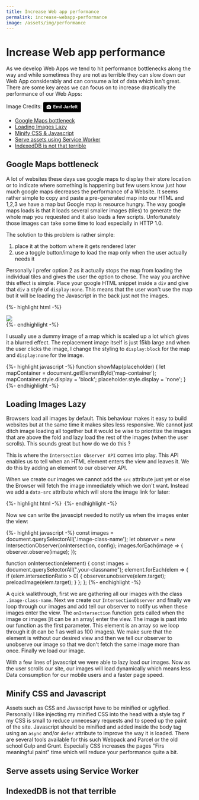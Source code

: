 ```yaml
---
title: Increase Web app performance
permalink: increase-webapp-performance
image: /assets/img/performance
---
```


# Increase Web app performance

As we develop Web Apps we tend to hit performance bottlenecks along the way and while sometimes they are not as terrible they can slow down our Web App considerably and can consume a lot of data which isn't great. There are some key areas we can focus on to increase drastically the performance of our Web Apps:

Image Credits: <a style="background-color:black;color:white;text-decoration:none;padding:4px 6px;font-family:-apple-system, BlinkMacSystemFont, &quot;San Francisco&quot;, &quot;Helvetica Neue&quot;, Helvetica, Ubuntu, Roboto, Noto, &quot;Segoe UI&quot;, Arial, sans-serif;font-size:12px;font-weight:bold;line-height:1.2;display:inline-block;border-radius:3px;" href="https://unsplash.com/@emiljarfelt?utm_medium=referral&amp;utm_campaign=photographer-credit&amp;utm_content=creditBadge" target="_blank" rel="noopener noreferrer" title="Download free do whatever you want high-resolution photos from Emil Jarfelt"><span style="display:inline-block;padding:2px 3px;"><svg xmlns="http://www.w3.org/2000/svg" style="height:12px;width:auto;position:relative;vertical-align:middle;top:-1px;fill:white;" viewBox="0 0 32 32"><title>unsplash-logo</title><path d="M20.8 18.1c0 2.7-2.2 4.8-4.8 4.8s-4.8-2.1-4.8-4.8c0-2.7 2.2-4.8 4.8-4.8 2.7.1 4.8 2.2 4.8 4.8zm11.2-7.4v14.9c0 2.3-1.9 4.3-4.3 4.3h-23.4c-2.4 0-4.3-1.9-4.3-4.3v-15c0-2.3 1.9-4.3 4.3-4.3h3.7l.8-2.3c.4-1.1 1.7-2 2.9-2h8.6c1.2 0 2.5.9 2.9 2l.8 2.4h3.7c2.4 0 4.3 1.9 4.3 4.3zm-8.6 7.5c0-4.1-3.3-7.5-7.5-7.5-4.1 0-7.5 3.4-7.5 7.5s3.3 7.5 7.5 7.5c4.2-.1 7.5-3.4 7.5-7.5z"></path></svg></span><span style="display:inline-block;padding:2px 3px;">Emil Jarfelt</span></a>

- [Google Maps bottleneck](#google-maps-bottleneck)
- [Loading Images Lazy](#loading-images-lazy)
- [Minify CSS & Javascript](#minify-css-and-javascript)
- [Serve assets using Service Worker](#serve-assets-using-service-worker)
- [IndexedDB is not that terrible](#indexeddb-is-not-that-terrible)


## Google Maps bottleneck

A lot of websites these days use google maps to display their store location or to indicate where something is happening but few users know just how much google maps decreases the performance of a Website. It seems rather simple to copy and paste a pre-generated map into our HTML and 1,2,3 we have a map but Google map is resource hungry. The way google maps loads is that it loads several smaller images (tiles) to generate the whole map you requested and it also loads a few scripts. Unfortunately those images can take some time to load especially in HTTP 1.0.

The solution to this problem is rather simple:
1. place it at the bottom where it gets rendered later
2. use a toggle button/image to load the map only when the user actually needs it

Personally I prefer option 2 as it actually stops the map from loading the individual tiles and gives the user the option to chose. The way you archive this effect is simple. Place your google HTML snippet inside a `div` and give that `div` a style of `display:none`. This means that the user won't use the map but it will be loading the Javascript in the back just not the images.

{%- highlight html -%}
<div id="map-container" style="display:none">
  <!-- the map goes here -->
</div>

<div onclick="showMap(this)">
  <img src="palceholder-image.png">
</div>
{%- endhighlight -%}

I usually use a dummy image of a map which is scaled up a lot which gives it a blurred effect. The replacement image itself is just 15kb large and when the user clicks the image, I change the styling to `display:block` for the map and `display:none` for the image.

{%- highlight javascript -%}
function showMap(placeholder) {
  let mapContainer = document.getElementById('map-container');
  mapContainer.style.display = 'block';
  placeholder.style.display = 'none';
}
{%- endhighlight -%}

## Loading Images Lazy

Browsers load all images by default. This behaviour makes it easy to build websites but at the same time it makes sites less responsive. We cannot just ditch image loading all together but it would be wise to prioritize the images that are above the fold and lazy load the rest of the images (when the user scrolls). This sounds great but how do we do this ?

This is where the `Intersection Observer API` comes into play. This API enables us to tell when an HTML element enters the view and leaves it. We do this by adding an element to our observer API.

When we create our images we cannot add the `src` attribute just yet or else the Browser will fetch the image immediately which we don't want. Instead we add a `data-src` attribute which will store the image link for later:

{%- highlight html -%}
<img class='image-class-name' data-src='ourImage.png'>
{%- endhighlight -%}

Now we can write the javascipt needed to notify us when the images enter the view:

{%- highlight javascript -%}
const images = document.querySelectorAll('.image-class-name');
let observer = new IntersectionObserver(onIntersection, config);
images.forEach(image => {
  observer.observe(image);
});

function onIntersection(element) {
const images = document.querySelectorAll(".your-classname");
  element.forEach(elem => {
   if (elem.intersectionRatio > 0) {
    observer.unobserve(elem.target);
    preloadImage(elem.target);
   }
  };
};
{%- endhighlight -%}

A quick walkthrough, first we are gathering all our images with the class `.image-class-name`. Next we create our `IntersectionObserver` and finally we loop through our images and add tell our observer to notify us when these images enter the view. The `onIntersection` function gets called when the image or images [it can be an array] enter the view. The image is past into our function as the first parameter. This element is an array so we loop through it (it can be 1 as well as 100 images). We make sure that the element is without our desired view and then we tell our observer to unobserve our image so that we don't fetch the same image more than once. Finally we load our image.

With a few lines of javascript we were able to lazy load our images. Now as the user scrolls our site, our images will load dynamically which means less Data consumption for our mobile users and a faster page speed.


## Minify CSS and Javascript

Assets such as CSS and Javascript have to be minified or uglyfied. Personally I like injecting my minified CSS into the head with a style tag if my CSS is small to reduce unnecesary requests and to speed up the paint of the site. Javascript should be minified and added inside the body tag using an `async` and/or `defer` attribute to improve the way it is loaded. There are several tools available for this such Webpack and Parcel or the old school Gulp and Grunt. Especially CSS increases the pages "Firs meaningful paint" time which will reduce your performance quite a bit.


## Serve assets using Service Worker

## IndexedDB is not that terrible
